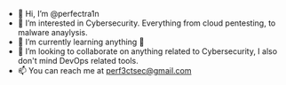 - 👋 Hi, I’m @perfectra1n
- 👀 I’m interested in Cybersecurity. Everything from cloud pentesting, to malware anaylysis.
- 🌱 I’m currently learning anything 👀
- 💞️ I’m looking to collaborate on anything related to Cybersecurity, I also don't mind DevOps related tools.
- 📫 You can reach me at perf3ctsec@gmail.com

<!---
perfectra1n/perfectra1n is a ✨ special ✨ repository because its `README.md` (this file) appears on your GitHub profile.
You can click the Preview link to take a look at your changes.
--->

